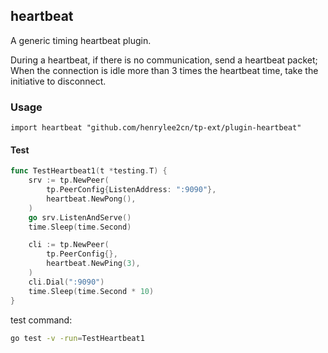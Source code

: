 ## heartbeat

A generic timing heartbeat plugin.

During a heartbeat, if there is no communication, send a heartbeat packet;
When the connection is idle more than 3 times the heartbeat time, take the initiative to disconnect.

### Usage

`import heartbeat "github.com/henrylee2cn/tp-ext/plugin-heartbeat"`

#### Test

```go
func TestHeartbeat1(t *testing.T) {
	srv := tp.NewPeer(
		tp.PeerConfig{ListenAddress: ":9090"},
		heartbeat.NewPong(),
	)
	go srv.ListenAndServe()
	time.Sleep(time.Second)

	cli := tp.NewPeer(
		tp.PeerConfig{},
		heartbeat.NewPing(3),
	)
	cli.Dial(":9090")
	time.Sleep(time.Second * 10)
}
```

test command:

```sh
go test -v -run=TestHeartbeat1
```